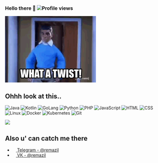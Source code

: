 ### Hello there 👋 ![Profile views](https://gpvc.arturio.dev/remazil)

![вотетаповорот.gif](https://github.com/remazil/remazil/raw/main/вотетаповорот.gif)

## Ohhh look at this..

![Java](https://img.shields.io/badge/-Java-%23ED8B00?logo=Oracle&logoColor=white&style=flat-square) ![Kotlin](https://img.shields.io/badge/-Kotlin-%237F52FF?logo=Kotlin&logoColor=white&style=flat-square) ![GoLang](https://img.shields.io/badge/-Go-%2300ADD8?logo=Go&logoColor=white&style=flat-square) ![Python](https://img.shields.io/badge/-Python-%233776AB?logo=Python&logoColor=white&style=flat-square) ![PHP](https://img.shields.io/badge/-PHP-%230075a8?logo=PHP&logoColor=white&style=flat-square) ![JavaScript](https://img.shields.io/badge/-JavaScript-%23e9d54c?logo=javascript&logoColor=white&style=flat-square) ![HTML](https://img.shields.io/badge/-HTML-%23de4b25?logo=html5&logoColor=white&style=flat-square) ![CSS](https://img.shields.io/badge/-CSS-%230174b8?logo=css3&logoColor=white&style=flat-square) ![Linux](https://img.shields.io/badge/-Linux-%23FCC624?logo=Linux&logoColor=black&style=flat-square) ![Docker](https://img.shields.io/badge/-Docker-%232496ED?logo=Docker&logoColor=white&style=flat-square) ![Kubernetes](https://img.shields.io/badge/-Kubernetes-%23326CE5?logo=Kubernetes&logoColor=white&style=flat-square) ![Git](https://img.shields.io/badge/-Git-%23ea4f32?logo=git&logoColor=white&style=flat-square)

<img src="https://github-readme-stats.vercel.app/api?username=remazil&show_icons=true&count_private=true&theme=tokyonight">

## Also u' can catch me there
- <a href="https://t.me/remazil"><img src="https://upload.wikimedia.org/wikipedia/commons/thumb/5/5a/Telegram_2019_simple_logo.svg/240px-Telegram_2019_simple_logo.svg.png" width=12 height=12 /> Telegram - @remazil</a>
- <a href="https://vk.com/remazil"><img src="https://upload.wikimedia.org/wikipedia/commons/thumb/f/f3/VK_Compact_Logo_%282021-present%29.svg/48px-VK_Compact_Logo_%282021-present%29.svg.png" width=12 height=12 /> VK - @remazil</a>


